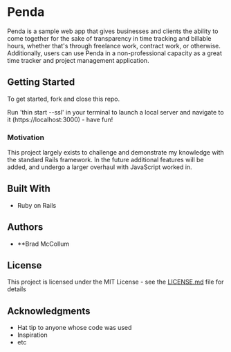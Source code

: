# Penda

Penda is a sample web app that gives businesses and clients the ability to come together for the sake of transparency in time tracking and billable hours, whether that's through freelance work, contract work, or otherwise. Additionally, users can use Penda in a non-professional capacity as a great time tracker and project management application. 

## Getting Started

To get started, fork and close this repo.

Run 'thin start --ssl' in your terminal to launch a local server and navigate to it (https://localhost:3000) - have fun!

### Motivation

This project largely exists to challenge and demonstrate my knowledge with the standard Rails framework. In the future additional features will be added, and undergo a larger overhaul with JavaScript worked in. 

## Built With

* Ruby on Rails

## Authors

* **Brad McCollum

## License

This project is licensed under the MIT License - see the [LICENSE.md](LICENSE.md) file for details

## Acknowledgments

* Hat tip to anyone whose code was used
* Inspiration
* etc
